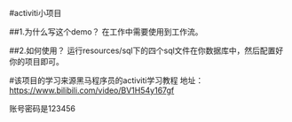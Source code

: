 #activiti小项目

##1.为什么写这个demo？
在工作中需要使用到工作流。

##2.如何使用？
运行resources/sql下的四个sql文件在你数据库中，然后配置好你的项目即可。

#该项目的学习来源黑马程序员的activiti学习教程
地址：https://www.bilibili.com/video/BV1H54y167gf


账号密码是123456